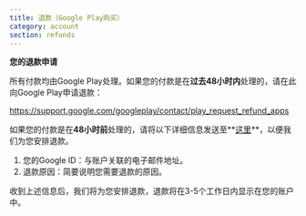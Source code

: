```yaml
---
title: 退款（Google Play购买）
category: account
section: refunds
---
```

**您的退款申请**

所有付款均由Google Play处理。如果您的付款是在**过去48小时内**处理的，请在此向Google Play申请退款：

<https://support.google.com/googleplay/contact/play_request_refund_apps>


如果您的付款是在**48小时前**处理的，请将以下详细信息发送至**[这里](https://help.studycat.com/hc/en-gb/requests/new)**，以便我们为您安排退款。

1. 您的Google ID：与账户关联的电子邮件地址。
2. 退款原因：简要说明您需要退款的原因。

收到上述信息后，我们将为您安排退款，退款将在3-5个工作日内显示在您的账户中。